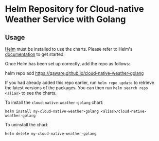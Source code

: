 # Helm Repository for Cloud-native Weather Service with Golang

## Usage

[Helm](https://helm.sh) must be installed to use the charts.  Please refer to
Helm's [documentation](https://helm.sh/docs) to get started.

Once Helm has been set up correctly, add the repo as follows:

  helm repo add <alias> https://qaware.github.io/cloud-native-weather-golang

If you had already added this repo earlier, run `helm repo update` to retrieve
the latest versions of the packages.  You can then run `helm search repo
<alias>` to see the charts.

To install the `cloud-native-weather-golang` chart:

    helm install my-cloud-native-weather-golang <alias>/cloud-native-weather-golang

To uninstall the chart:

    helm delete my-cloud-native-weather-golang